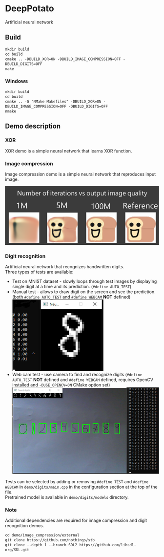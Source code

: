 # DeepPotato
Artificial neural network

## Build
```
mkdir build
cd build
cmake .. -DBUILD_XOR=ON -DBUILD_IMAGE_COMPRESSION=OFF -DBUILD_DIGITS=OFF
make
```
### Windows
```
mkdir build
cd build
cmake .. -G "NMake Makefiles" -DBUILD_XOR=ON -DBUILD_IMAGE_COMPRESSION=OFF -DBUILD_DIGITS=OFF
nmake
```
## Demo description

### XOR
XOR demo is a simple neural network that learns XOR function.

### Image compression
Image compression demo is a simple neural network that reproduces input image.   

![Image compression](readme/image_replication.png)

### Digit recognition
Artificial neural network that recognizes handwritten digits.  
Three types of tests are available:
* Test on MNIST dataset - slowly loops through test images by displaying single digit at a time and its prediction. (```#define AUTO_TEST```)	
* Manual test - allows to draw digit on the screen and see the prediction. (both ```#define AUTO_TEST``` and ```#define WEBCAM``` **NOT** defined)    
![Canvas digit recognition](readme/CanvasDigitRecognition.png)
* Web cam test - use camera to find and recognize digits (```#define AUTO_TEST``` **NOT** defined and ```#define WEBCAM``` defined, requires OpenCV installed and ```-DUSE_OPENCV=ON``` CMake option set)				
![Digit recognition](readme/WebCamDigitRecognition.png)

Tests can be selected by adding or removing ```#define TEST``` and ```#define WEBCAM``` in ```demo/digits/main.cpp``` in the configuration section at the top of the file.   
Pretrained model is available in ```demo/digits/models``` directory.
### Note
Additional dependencies are required for image compression and digit recognition demos.
```
cd demo/image_compression/external
git clone https://github.com/nothings/stb
git clone --depth 1 --branch SDL2 https://github.com/libsdl-org/SDL.git
```
